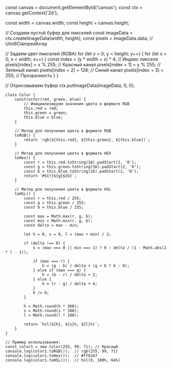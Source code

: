 const canvas = document.getElementById('canvas');
const ctx = canvas.getContext('2d');

const width = canvas.width;
const height = canvas.height;

// Создаем пустой буфер для пикселей
const imageData = ctx.createImageData(width, height);
const pixels = imageData.data; // Uint8ClampedArray

// Задаем цвет пикселей (RGBA)
for (let y = 0; y < height; y++) {
    for (let x = 0; x < width; x++) {
        const index = (y * width + x) * 4; // Индекс пикселя
        pixels[index] = x % 255; // Красный канал
        pixels[index + 1] = y % 255; // Зеленый канал
        pixels[index + 2] = 128; // Синий канал
        pixels[index + 3] = 255; // Прозрачность
    }
}

// Отрисовываем буфер
ctx.putImageData(imageData, 0, 0);









    class Color {
        constructor(red, green, blue) {
            // Инициализируем значения цвета в формате RGB
            this.red = red;
            this.green = green;
            this.blue = blue;
        }
    
        // Метод для получения цвета в формате RGB
        toRGB() {
            return `rgb(${this.red}, ${this.green}, ${this.blue})`;
        }
    
        // Метод для получения цвета в формате HEX
        toHex() {
            const r = this.red.toString(16).padStart(2, '0');
            const g = this.green.toString(16).padStart(2, '0');
            const b = this.blue.toString(16).padStart(2, '0');
            return `#${r}${g}${b}`;
        }
    
        // Метод для получения цвета в формате HSL
        toHSL() {
            const r = this.red / 255;
            const g = this.green / 255;
            const b = this.blue / 255;
            
            const max = Math.max(r, g, b);
            const min = Math.min(r, g, b);
            const delta = max - min;
    
            let h = 0, s = 0, l = (max + min) / 2;
    
            if (delta !== 0) {
                s = (max === 0 || min === 1) ? 0 : delta / (1 - Math.abs(2 * l - 1));
                
                if (max === r) {
                    h = (g - b) / delta + (g < b ? 6 : 0);
                } else if (max === g) {
                    h = (b - r) / delta + 2;
                } else {
                    h = (r - g) / delta + 4;
                }
                h /= 6;
            }
    
            h = Math.round(h * 360);
            s = Math.round(s * 100);
            l = Math.round(l * 100);
            
            return `hsl(${h}, ${s}%, ${l}%)`;
        }
    }

    // Пример использования:
    const color1 = new Color(255, 99, 71); // Красный
    console.log(color1.toRGB());  // rgb(255, 99, 71)
    console.log(color1.toHex());  // #ff6347
    console.log(color1.toHSL());  // hsl(9, 100%, 64%)
